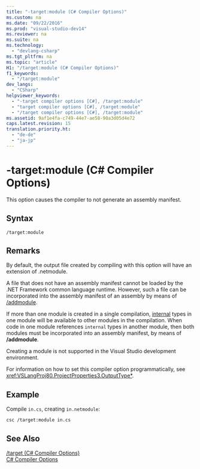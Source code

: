 ```yaml
---
title: "-target:module (C# Compiler Options)"
ms.custom: na
ms.date: "09/22/2016"
ms.prod: "visual-studio-dev14"
ms.reviewer: na
ms.suite: na
ms.technology: 
  - "devlang-csharp"
ms.tgt_pltfrm: na
ms.topic: "article"
H1: "/target:module (C# Compiler Options)"
f1_keywords: 
  - "/target:module"
dev_langs: 
  - "CSharp"
helpviewer_keywords: 
  - "-target compiler options [C#], /target:module"
  - "target compiler options [C#], /target:module"
  - "/target compiler options [C#], /target:module"
ms.assetid: 9af1e4fa-c749-44e7-ae58-90a3d05d4e72
caps.latest.revision: 15
translation.priority.ht: 
  - "de-de"
  - "ja-jp"
---
```

# -target:module (C# Compiler Options)
This option causes the compiler to not generate an assembly manifest.  
  
## Syntax  
  
```  
/target:module  
```  
  
## Remarks  
 By default, the output file created by compiling with this option will have an extension of .netmodule.  
  
 A file that does not have an assembly manifest cannot be loaded by the .NET Framework common language runtime. However, such a file can be incorporated into the assembly manifest of an assembly by means of [/addmodule](../VS_csharp/-addmodule--csharp-compiler-options-.md).  
  
 If more than one module is created in a single compilation, [internal](../VS_csharp/internal--csharp-reference-.md) types in one module will be available to other modules in the compilation. When code in one module references `internal` types in another module, then both modules must be incorporated into an assembly manifest, by means of **/addmodule**.  
  
 Creating a module is not supported in the Visual Studio development environment.  
  
 For information on how to set this compiler option programmatically, see <xref:VSLangProj80.ProjectProperties3.OutputType*>.  
  
## Example  
 Compile `in.cs`, creating `in.netmodule`:  
  
```  
csc /target:module in.cs  
```  
  
## See Also  
 [/target (C# Compiler Options)](../VS_csharp/-target--csharp-compiler-options-.md)   
 [C# Compiler Options](../VS_csharp/csharp-compiler-options.md)